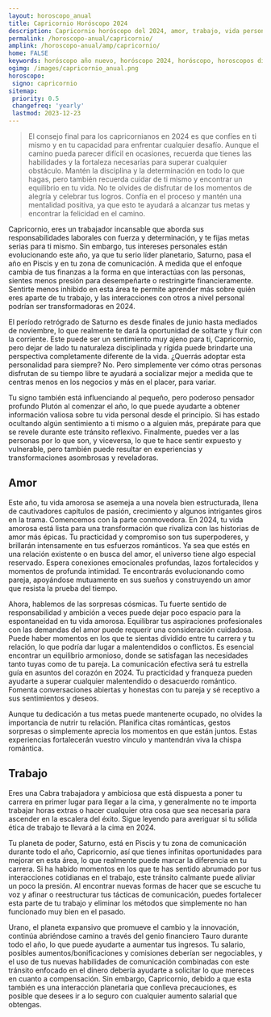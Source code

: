 ```yaml
---
layout: horoscopo_anual
title: Capricornio Horóscopo 2024 
description: Capricornio horóscopo del 2024, amor, trabajo, vida personal. Todas las predicciones para Capricornio 2024 gratis. Disfruta este año nuevo.
permalink: /horoscopo-anual/capricornio/
amplink: /horoscopo-anual/amp/capricornio/
home: FALSE
keywords: horóscopo año nuevo, horóscopo 2024, horóscopo, horoscopos diarios gratis del dia de hoy, horóscopo diario gratis,horóscopo ano nuevo 2024, horóscopo esperanza gracia, horoscopo Capricornio 2024, horoscop, horóscopos gratis, horoscopo Capricornio, horoscopo Capricornio 2024 gratis, Tarot, Astrologia, Zodíaco, Capricornio, horoscopo gratis,tarot en femenino,videncia gratuita,horoscopos gratuitos,horóscopos, astrologia,videncia gratis
ogimg: /images/capricornio_anual.png
horoscopo:
 signo: capricornio
sitemap:
 priority: 0.5
 changefreq: 'yearly'
 lastmod: 2023-12-23
---
```





> El consejo final para los capricornianos en 2024 es que confíes en ti mismo y en tu capacidad para enfrentar cualquier desafío. Aunque el camino pueda parecer difícil en ocasiones, recuerda que tienes las habilidades y la fortaleza necesarias para superar cualquier obstáculo. Mantén la disciplina y la determinación en todo lo que hagas, pero también recuerda cuidar de ti mismo y encontrar un equilibrio en tu vida. No te olvides de disfrutar de los momentos de alegría y celebrar tus logros. Confía en el proceso y mantén una mentalidad positiva, ya que esto te ayudará a alcanzar tus metas y encontrar la felicidad en el camino.


Capricornio, eres un trabajador incansable que aborda sus responsabilidades laborales con fuerza y determinación, y te fijas metas serias para ti mismo. Sin embargo, tus intereses personales están evolucionando este año, ya que tu serio líder planetario, Saturno, pasa el año en Piscis y en tu zona de comunicación. A medida que el enfoque cambia de tus finanzas a la forma en que interactúas con las personas, sientes menos presión para desempeñarte o restringirte financieramente. Sentirte menos inhibido en esta área te permite aprender más sobre quién eres aparte de tu trabajo, y las interacciones con otros a nivel personal podrían ser transformadoras en 2024.

El período retrógrado de Saturno es desde finales de junio hasta mediados de noviembre, lo que realmente te dará la oportunidad de soltarte y fluir con la corriente. Este puede ser un sentimiento muy ajeno para ti, Capricornio, pero dejar de lado tu naturaleza disciplinada y rígida puede brindarte una perspectiva completamente diferente de la vida. ¿Querrás adoptar esta personalidad para siempre? No. Pero simplemente ver cómo otras personas disfrutan de su tiempo libre te ayudará a socializar mejor a medida que te centras menos en los negocios y más en el placer, para variar.

Tu signo también está influenciando al pequeño, pero poderoso pensador profundo Plutón al comenzar el año, lo que puede ayudarte a obtener información valiosa sobre tu vida personal desde el principio. Si has estado ocultando algún sentimiento a ti mismo o a alguien más, prepárate para que se revele durante este tránsito reflexivo. Finalmente, puedes ver a las personas por lo que son, y viceversa, lo que te hace sentir expuesto y vulnerable, pero también puede resultar en experiencias y transformaciones asombrosas y reveladoras.



## Amor

Este año, tu vida amorosa se asemeja a una novela bien estructurada, llena de cautivadores capítulos de pasión, crecimiento y algunos intrigantes giros en la trama. Comencemos con la parte conmovedora. En 2024, tu vida amorosa está lista para una transformación que rivaliza con las historias de amor más épicas. Tu practicidad y compromiso son tus superpoderes, y brillarán intensamente en tus esfuerzos románticos. Ya sea que estés en una relación existente o en busca del amor, el universo tiene algo especial reservado. Espera conexiones emocionales profundas, lazos fortalecidos y momentos de profunda intimidad. Te encontrarás evolucionando como pareja, apoyándose mutuamente en sus sueños y construyendo un amor que resista la prueba del tiempo.

Ahora, hablemos de las sorpresas cósmicas. Tu fuerte sentido de responsabilidad y ambición a veces puede dejar poco espacio para la espontaneidad en tu vida amorosa. Equilibrar tus aspiraciones profesionales con las demandas del amor puede requerir una consideración cuidadosa. Puede haber momentos en los que te sientas dividido entre tu carrera y tu relación, lo que podría dar lugar a malentendidos o conflictos. Es esencial encontrar un equilibrio armonioso, donde se satisfagan las necesidades tanto tuyas como de tu pareja. La comunicación efectiva será tu estrella guía en asuntos del corazón en 2024. Tu practicidad y franqueza pueden ayudarte a superar cualquier malentendido o desacuerdo romántico. Fomenta conversaciones abiertas y honestas con tu pareja y sé receptivo a sus sentimientos y deseos.

Aunque tu dedicación a tus metas puede mantenerte ocupado, no olvides la importancia de nutrir tu relación. Planifica citas románticas, gestos sorpresas o simplemente aprecia los momentos en que están juntos. Estas experiencias fortalecerán vuestro vínculo y mantendrán viva la chispa romántica.

## Trabajo

Eres una Cabra trabajadora y ambiciosa que está dispuesta a poner tu carrera en primer lugar para llegar a la cima, y generalmente no te importa trabajar horas extras o hacer cualquier otra cosa que sea necesaria para ascender en la escalera del éxito. Sigue leyendo para averiguar si tu sólida ética de trabajo te llevará a la cima en 2024.

Tu planeta de poder, Saturno, está en Piscis y tu zona de comunicación durante todo el año, Capricornio, así que tienes infinitas oportunidades para mejorar en esta área, lo que realmente puede marcar la diferencia en tu carrera. Si ha habido momentos en los que te has sentido abrumado por tus interacciones cotidianas en el trabajo, este tránsito calmante puede aliviar un poco la presión. Al encontrar nuevas formas de hacer que se escuche tu voz y afinar o reestructurar tus tácticas de comunicación, puedes fortalecer esta parte de tu trabajo y eliminar los métodos que simplemente no han funcionado muy bien en el pasado.

Urano, el planeta expansivo que promueve el cambio y la innovación, continúa abriéndose camino a través del genio financiero Tauro durante todo el año, lo que puede ayudarte a aumentar tus ingresos. Tu salario, posibles aumentos/bonificaciones y comisiones deberían ser negociables, y el uso de tus nuevas habilidades de comunicación combinadas con este tránsito enfocado en el dinero debería ayudarte a solicitar lo que mereces en cuanto a compensación. Sin embargo, Capricornio, debido a que esta también es una interacción planetaria que conlleva precauciones, es posible que desees ir a lo seguro con cualquier aumento salarial que obtengas.